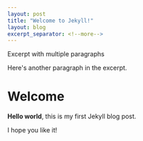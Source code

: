 ```yaml
---
layout: post
title: "Welcome to Jekyll!"
layout: blog
excerpt_separator: <!--more-->
---
```


Excerpt with multiple paragraphs

Here's another paragraph in the excerpt.
<!--more-->

# Welcome

**Hello world**, this is my first Jekyll blog post.

I hope you like it!